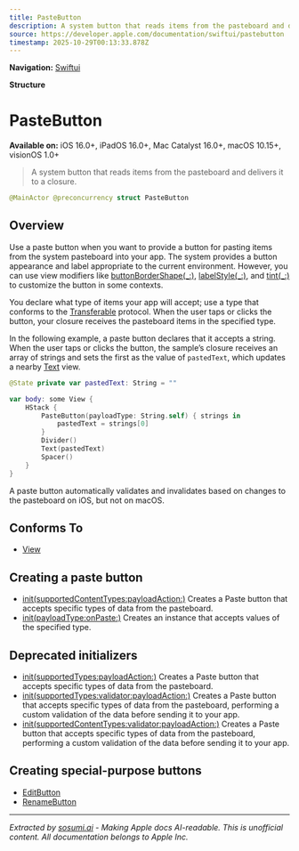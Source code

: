 ```yaml
---
title: PasteButton
description: A system button that reads items from the pasteboard and delivers it to a closure.
source: https://developer.apple.com/documentation/swiftui/pastebutton
timestamp: 2025-10-29T00:13:33.878Z
---
```


**Navigation:** [Swiftui](/documentation/swiftui)

**Structure**

# PasteButton

**Available on:** iOS 16.0+, iPadOS 16.0+, Mac Catalyst 16.0+, macOS 10.15+, visionOS 1.0+

> A system button that reads items from the pasteboard and delivers it to a closure.

```swift
@MainActor @preconcurrency struct PasteButton
```

## Overview

Use a paste button when you want to provide a button for pasting items from the system pasteboard into your app. The system provides a button appearance and label appropriate to the current environment. However, you can use view modifiers like [buttonBorderShape(_:)](/documentation/swiftui/view/buttonbordershape(_:)), [labelStyle(_:)](/documentation/swiftui/view/labelstyle(_:)), and [tint(_:)](/documentation/swiftui/view/tint(_:)) to customize the button in some contexts.

You declare what type of items your app will accept; use a type that conforms to the [Transferable](/documentation/CoreTransferable/Transferable) protocol. When the user taps or clicks the button, your closure receives the pasteboard items in the specified type.

In the following example, a paste button declares that it accepts a string. When the user taps or clicks the button, the sample’s closure receives an array of strings and sets the first as the value of `pastedText`, which updates a nearby [Text](/documentation/swiftui/text) view.

```swift
@State private var pastedText: String = ""

var body: some View {
    HStack {
        PasteButton(payloadType: String.self) { strings in
            pastedText = strings[0]
        }
        Divider()
        Text(pastedText)
        Spacer()
    }
}
```



A paste button automatically validates and invalidates based on changes to the pasteboard on iOS, but not on macOS.

## Conforms To

- [View](/documentation/swiftui/view)

## Creating a paste button

- [init(supportedContentTypes:payloadAction:)](/documentation/swiftui/pastebutton/init(supportedcontenttypes:payloadaction:)) Creates a Paste button that accepts specific types of data from the pasteboard.
- [init(payloadType:onPaste:)](/documentation/swiftui/pastebutton/init(payloadtype:onpaste:)) Creates an instance that accepts values of the specified type.

## Deprecated initializers

- [init(supportedTypes:payloadAction:)](/documentation/swiftui/pastebutton/init(supportedtypes:payloadaction:)) Creates a Paste button that accepts specific types of data from the pasteboard.
- [init(supportedTypes:validator:payloadAction:)](/documentation/swiftui/pastebutton/init(supportedtypes:validator:payloadaction:)) Creates a Paste button that accepts specific types of data from the pasteboard, performing a custom validation of the data before sending it to your app.
- [init(supportedContentTypes:validator:payloadAction:)](/documentation/swiftui/pastebutton/init(supportedcontenttypes:validator:payloadaction:)) Creates a Paste button that accepts specific types of data from the pasteboard, performing a custom validation of the data before sending it to your app.

## Creating special-purpose buttons

- [EditButton](/documentation/swiftui/editbutton)
- [RenameButton](/documentation/swiftui/renamebutton)

---

*Extracted by [sosumi.ai](https://sosumi.ai) - Making Apple docs AI-readable.*
*This is unofficial content. All documentation belongs to Apple Inc.*

